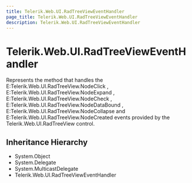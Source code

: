 ```yaml
---
title: Telerik.Web.UI.RadTreeViewEventHandler
page_title: Telerik.Web.UI.RadTreeViewEventHandler
description: Telerik.Web.UI.RadTreeViewEventHandler
---
```


# Telerik.Web.UI.RadTreeViewEventHandler

Represents the method that handles the E:Telerik.Web.UI.RadTreeView.NodeClick , E:Telerik.Web.UI.RadTreeView.NodeExpand ,
            	E:Telerik.Web.UI.RadTreeView.NodeCheck , E:Telerik.Web.UI.RadTreeView.NodeDataBound ,
            	E:Telerik.Web.UI.RadTreeView.NodeCollapse and E:Telerik.Web.UI.RadTreeView.NodeCreated events provided by the Telerik.Web.UI.RadTreeView control.

## Inheritance Hierarchy

* System.Object
* System.Delegate
* System.MulticastDelegate
* Telerik.Web.UI.RadTreeViewEventHandler

